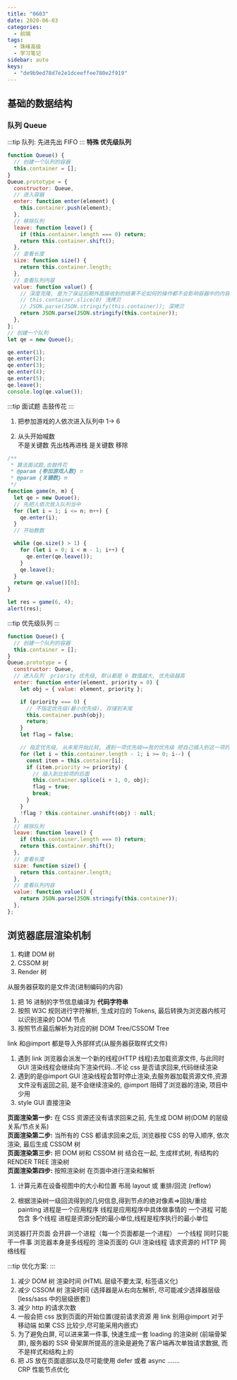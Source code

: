 ```yaml
---
title: "0603"
date: 2020-06-03
categories:
  - 前端
tags:
  - 珠峰高级
  - 学习笔记
sidebar: auto
keys:
  - "de9b9ed78d7e2e1dceeffee780e2f919"
---
```


## 基础的数据结构

### 队列 Queue

:::tip
队列: 先进先出 FIFO
:::
**特殊 优先级队列**

```js
function Queue() {
  // 创建一个队列的容器
  this.container = [];
}
Queue.prototype = {
  constructor: Queue,
  // 进入容器
  enter: function enter(element) {
    this.container.push(element);
  },
  // 移除队列
  leave: function leave() {
    if (this.container.length === 0) return;
    return this.container.shift();
  },
  // 查看长度
  size: function size() {
    return this.container.length;
  },
  // 查看队列内容
  value: function value() {
    // 深度克隆, 是为了保证后期外面接收到的结果不论如何的操作都不会影响容器中的内容
    // this.container.slice(0) 浅拷贝
    // JSON.parse(JSON.stringify(this.container)); 深拷贝
    return JSON.parse(JSON.stringify(this.container));
  },
};
// 创建一个队列
let qe = new Queue();

qe.enter(1);
qe.enter(2);
qe.enter(3);
qe.enter(4);
qe.enter(5);
qe.leave();
console.log(qe.value());
```

:::tip
面试题 击鼓传花
:::

1. 把参加游戏的人依次进入队列中 1-> 6

2. 从头开始喊数  
   不是关键数 先出栈再进栈
   是关键数 移除

```js
/**
 * 算法面试题,击鼓传花
 * @param {参加游戏人数} n
 * @param {关键数} m
 */
function game(n, m) {
  let qe = new Queue();
  // 先把人依次放入队列当中
  for (let i = 1; i <= n; n++) {
    qe.enter(i);
  }
  // 开始数数

  while (qe.size() > 1) {
    for (let i = 0; i < m - 1; i++) {
      qe.enter(qe.leave());
    }
    qe.leave();
  }
  return qe.value()[0];
}

let res = game(6, 4);
alert(res);
```

:::tip
优先级队列
:::

```js
function Queue() {
  // 创建一个队列的容器
  this.container = [];
}
Queue.prototype = {
  constructor: Queue,
  // 进入队列  priority 优先级, 默认都是 0 数值越大, 优先级越高
  enter: function enter(element, priority = 0) {
    let obj = { value: element, priority };

    if (priority === 0) {
      // 不指定优先级(最小优先级), 存储到末尾
      this.container.push(obj);
      return;
    }
    let flag = false;

    // 指定优先级, 从末尾开始比较, 遇到一项优先级>=我的优先级 把自己插入到这一项的后面
    for (let i = this.container.length - 1; i >= 0; i--) {
      const item = this.container[i];
      if (item.priority >= priority) {
        // 插入到比较项的后面
        this.container.splice(i + 1, 0, obj);
        flag = true;
        break;
      }
    }
    !flag ? this.container.unshift(obj) : null;
  },
  // 移除队列
  leave: function leave() {
    if (this.container.length === 0) return;
    return this.container.shift();
  },
  // 查看长度
  size: function size() {
    return this.container.length;
  },
  // 查看队列内容
  value: function value() {
    return JSON.parse(JSON.stringify(this.container));
  },
};
```

## 浏览器底层渲染机制

1. 构建 DOM 树
2. CSSOM 树
3. Render 树

从服务器获取的是文件流(进制编码的内容)

1. 把 16 进制的字节信息编译为 **代码字符串**
2. 按照 W3C 规则进行字符解析, 生成对应的 Tokens, 最后转换为浏览器内核可以识别渲染的 DOM 节点
3. 按照节点最后解析为对应的树 DOM Tree/CSSOM Tree

link 和@import 都是导入外部样式(从服务器获取样式文件)

1. 遇到 link 浏览器会派发一个新的线程(HTTP 线程)去加载资源文件, 与此同时 GUI 渲染线程会继续向下渲染代码...不论 css 是否请求回来,代码继续渲染
2. 遇到的是@import GUI 渲染线程会暂时停止渲染,去服务器加载资源文件,资源文件没有返回之前, 是不会继续渲染的, @import 阻碍了浏览器的渲染, 项目中少用
3. style GUI 直接渲染

**页面渲染第一步:** 在 CSS 资源还没有请求回来之前, 先生成 DOM 树(DOM 的层级关系/节点关系)  
**页面渲染第二步:** 当所有的 CSS 都请求回来之后, 浏览器按 CSS 的导入顺序, 依次渲染, 最后生成 CSSOM 树  
**页面渲染第三步:** 把 DOM 树和 CSSOM 树 结合在一起, 生成样式树, 有结构的 RENDER TREE 渲染树  
**页面渲染第四步:** 按照渲染树 在页面中进行渲染和解析

1. 计算元素在设备视图中的大小和位置 布局 layout 或 重排/回流 (reflow)

2. 根据渲染树一级回流得到的几何信息,得到节点的绝对像素=>回执/重绘 painting
   进程是一个应用程序
   线程是应用程序中具体做事情的
   一个进程 可能包含 多个线程
   进程是资源分配的最小单位,线程是程序执行的最小单位

浏览器打开页面 会开辟一个进程（每一个页面都是一个进程）
一个线程 同时只能干一件事
浏览器本身是多线程的
渲染页面的 GUI 渲染线程
请求资源的 HTTP 网络线程

:::tip
优化方案:
:::

1. 减少 DOM 树 渲染时间 (HTML 层级不要太深, 标签语义化)
2. 减少 CSSOM 树 渲染时间 (选择器是从右向左解析, 尽可能减少选择器层级[less/sass 中的层级嵌套])
3. 减少 http 的请求次数
4. 一般会把 css 放到页面的开始位置(提前请求资源 用 link 别用@import 对于移动端 如果 CSS 比较少,尽可能采用内嵌式)
5. 为了避免白屏, 可以进来第一件事, 快速生成一套 loading 的渲染树 (前端骨架屏), 服务器的 SSR 骨架屏所提高的渲染是避免了客户端再次单独请求数据, 而不是样式和结构上的
6. 把 JS 放在页面底部以及尽可能使用 defer 或者 async
   .......  
   CRP 性能节点优化
